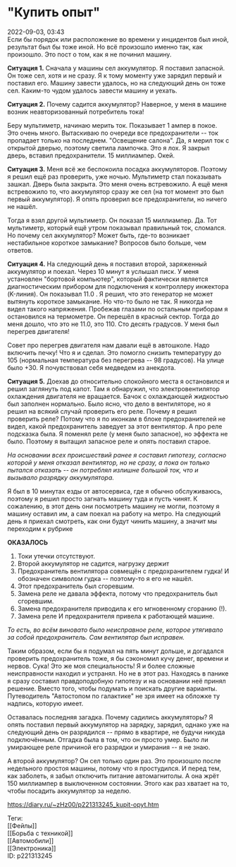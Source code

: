 "Купить опыт"
==============

   
 2022-09-03, 03:43   
  Если бы порядок или расположение во времени у инцидентов был иной, результат был бы тоже иной. Но всё произошло именно так, как произошло. Это пост о том, как я не починил машину.   
   
  **Ситуация 1.**  Сначала у машины сел аккумулятор. Я поставил запасной. Он тоже сел, хотя и не сразу. Я к тому моменту уже зарядил первый и поставил его. Машину завести удалось, но на следующий день он тоже сел. Каким-то чудом удалось завести машину и уехать.   
   
  **Ситуация 2.**  Почему садится аккумулятор? Наверное, у меня в машине возник неавторизованный потребитель тока!   
   
 Беру мультиметр, начинаю мерить ток. Показывает 1 ампер в покое. Это очень много. Вытаскиваю по очереди все предохранители -- ток пропадает только на последнем. "Освещение салона". Да, я мерил ток с открытой дверью, поэтому светила лампочка. Это я лох. Я закрыл дверь, вставил предохранители. 15 миллиампер. Окей.   
   
  **Ситуация 3.**  Меня всё же беспокоила посадка аккумуляторов. Поэтому я решил ещё раз проверить, уже ночью. Мультиметр стал показывать зашкал. Дверь была закрыта. Это меня очень встревожило. А ещё меня встревожило то, что аккумулятор сразу же сел (на тот момент это был первый аккумулятор). Я опять проверил все предохранители, но ничего не нашёл.   
   
 Тогда я взял другой мультиметр. Он показал 15 миллиампер. Да. Тот мультиметр, который ещё утром показывал правильный ток, сломался. Но почему сел аккумулятор? Может быть, где-то возникает нестабильное короткое замыкание? Вопросов было больше, чем ответов.   
   
  **Ситуация 4.**  На следующий день я поставил второй, заряженный аккумулятор и поехал. Через 10 минут я услышал писк. У меня установлен "бортовой компьютер", который фактически является диагностическим прибором для подключения к контроллеру инжектора (K-линия). Он показывал 11.0 . Я решил, что это генератор не может вытянуть короткое замыкание. Но что-то было не так. Я никогда не видел такого напряжения. Пробежав глазами по остальным приборам я остановился на термометре. Он перешёл в красный сектор. Тогда до меня дошло, что это не 11.0, это 110. Сто десять градусов. У меня был перегрев двигателя!   
   
 Совет про перегрев двигателя нам давали ещё в автошколе. Надо включить печку! Что я и сделал. Это помогло снизить температуру до 105 (нормальная температура без перегрева -- 98 градусов). На улице было +30. Я почувствовал себя медведем из анекдота.   
   
  **Ситуация 5.**  Доехав до относительно спокойного места я остановился и решил заглянуть под капот. Там я обнаружил, что электровентилятор охлаждения двигателя не вращается. Бачок с охлаждающей жидкостью был заполнен нормально. Было ясно, что дело в вентиляторе, но я решил на всякий случай проверить его реле. Почему я решил проверить реле? Потому что я по иконкам в блоке предохранителей не видел, какой предохранитель заведует за этот вентилятор. А про реле подсказка была. Я поменял реле (у меня было запасное), но эффекта не было. Поэтому я вытащил запасное реле и опять поставил старое.   
   
  *На основании всех происшествий ранее я составил гипотезу, согласно которой у меня отказал вентилятор, но не сразу, а пока он только пытался отказать -- он потреблял излишне большой ток, что и вызывало разрядку аккумулятора.*    
   
 Я был в 10 минутах езды от автосервиса, где я обычно обслуживаюсь, поэтому я решил просто загнать машину туда и пусть чинят. К сожалению, в этот день они посмотреть машину не могли, поэтому я машину оставил им, а сам поехал на работу на метро. На следующий день я приехал смотреть, как они будут чинить машину, а значит мы переходим к рубрике   
   
  **ОКАЗАЛОСЬ**    
   
 1. Токи утечки отсутствуют.   
 2. Второй аккумулятор не садится, нагрузку держит   
 3. Предохранитель вентилятора совмещён с предохранителем гудка! И обозначен символом гудка -- поэтому-то я его не нашёл.   
 4. Этот предохранитель был сгоревшим.   
 5. Замена реле не давала эффекта, потому что предохранитель был сгоревшим.   
 6. Замена предохранителя приводила к его мгновенному сгоранию (!).   
 7. Замена реле И предохранителя привела к работающей машине.   
   
  *То есть, во всём виновато было неисправное реле, которое утягивало за собой предохранитель. Сам вентилятор был исправен.*    
   
 Таким образом, если бы я подумал на пять минут дольше, и догадался проверить предохранитель тоже, я бы сэкономил кучу денег, времени и нервов. Сука! Это же моя специальность! Я и более сложные неисправности находил и устранял. Но не в этот раз. Находясь в панике я сразу составил правдоподобную гипотезу и на основании неё принял решение. Вместо того, чтобы подумать и поискать другие варианты. Путеводитель "Автостопом по галактике" не зря имеет на обложке ту надпись, которую имеет.   
   
 Оставалась последняя загадка. Почему садились аккумуляторы? Я опять поставил первый аккумулятор на зарядку, зарядил, однако уже на следующий день он разрядился -- прямо в квартире, не будучи никуда подключённым. Отгадка была в том, что он просто умер. Было ли умирающее реле причиной его разрядки и умирания -- я не знаю.   
   
 А второй аккумулятор? Он сел только один раз. Это произошло после недельного простоя машины, потому что я простудился. И перед тем, как заболеть, я забыл отключить питание автомагнитолы. А она жрёт 150 миллиампер в выключенном состоянии. Этого как раз хватает на то, чтобы посадить аккумулятор за неделю.   
   
    
 <https://diary.ru/~zHz00/p221313245_kupit-opyt.htm>   
   
 Теги:   
 [[Фейлы]]   
 [[Борьба с техникой]]   
 [[Автомобили]]   
 [[Электроника]]   
 ID: p221313245